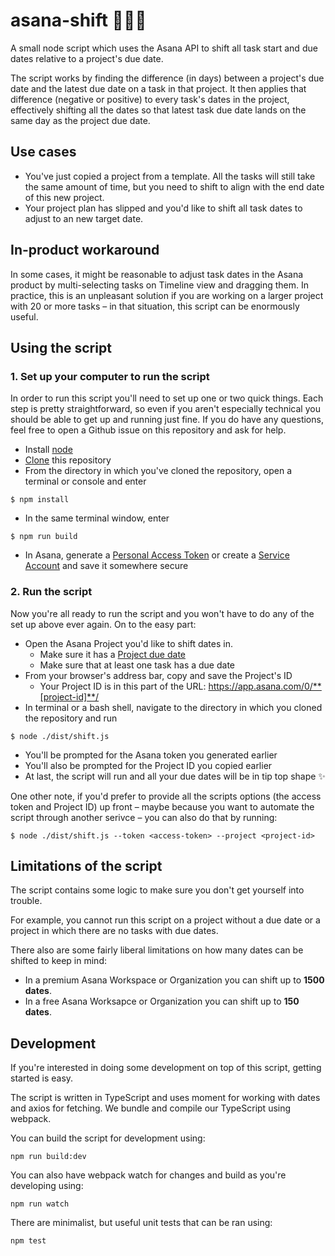 # asana-shift 🍃💨🍂

A small node script which uses the Asana API to shift all task start and due dates relative to a project's due date.

The script works by finding the difference (in days) between a project's due date and the latest due date on a task in that project. It then applies that difference (negative or positive) to every task's dates in the project, effectively shifting all the dates so that latest task due date lands on the same day as the project due date.

## Use cases

*   You've just copied a project from a template. All the tasks will still take the same amount of time, but you need to shift to align with the end date of this new project.
*   Your project plan has slipped and you'd like to shift all task dates to adjust to an new target date.

## In-product workaround

In some cases, it might be reasonable to adjust task dates in the Asana product by multi-selecting tasks on Timeline view and dragging them. In practice, this is an unpleasant solution if you are working on a larger project with 20 or more tasks – in that situation, this script can be enormously useful.

## Using the script

### 1. Set up your computer to run the script

In order to run this script you'll need to set up one or two quick things. Each step is pretty straightforward, so even if you aren't especially technical you should be able to get up and running just fine. If you do have any questions, feel free to open a Github issue on this repository and ask for help.

*   Install [node](https://nodejs.org)
*   [Clone](https://help.github.com/articles/cloning-a-repository/) this repository
*   From the directory in which you've cloned the repository, open a terminal or console and enter

```
$ npm install
```

*   In the same terminal window, enter

```
$ npm run build
```

*   In Asana, generate a [Personal Access Token](https://asana.com/guide/help/api/api#gl-access-tokens) or create a [Service Account](https://asana.com/guide/help/premium/service-accounts) and save it somewhere secure

### 2. Run the script

Now you're all ready to run the script and you won't have to do any of the set up above ever again. On to the easy part:

*   Open the Asana Project you'd like to shift dates in.
    *   Make sure it has a [Project due date](https://asana.com/guide/help/projects/progress)
    *   Make sure that at least one task has a due date
*   From your browser's address bar, copy and save the Project's ID
    *   Your Project ID is in this part of the URL: https://app.asana.com/0/**[project-id]**/
*   In terminal or a bash shell, navigate to the directory in which you cloned the repository and run

```
$ node ./dist/shift.js
```

*   You'll be prompted for the Asana token you generated earlier
*   You'll also be prompted for the Project ID you copied earlier
*   At last, the script will run and all your due dates will be in tip top shape ✨

One other note, if you'd prefer to provide all the scripts options (the access token and Project ID) up front – maybe because you want to automate the script through another serivce – you can also do that by running:

```
$ node ./dist/shift.js --token <access-token> --project <project-id>
```

## Limitations of the script

The script contains some logic to make sure you don't get yourself into trouble.

For example, you cannot run this script on a project without a due date or a project in which there are no tasks with due dates.

There also are some fairly liberal limitations on how many dates can be shifted to keep in mind:

*   In a premium Asana Workspace or Organization you can shift up to **1500 dates**.
*   In a free Asana Worksapce or Organization you can shift up to **150 dates**.

## Development

If you're interested in doing some development on top of this script, getting started is easy.

The script is written in TypeScript and uses moment for working with dates and axios for fetching. We bundle and compile our TypeScript using webpack.

You can build the script for development using:

```
npm run build:dev
```

You can also have webpack watch for changes and build as you're developing using:

```
npm run watch
```

There are minimalist, but useful unit tests that can be ran using:

```
npm test
```
